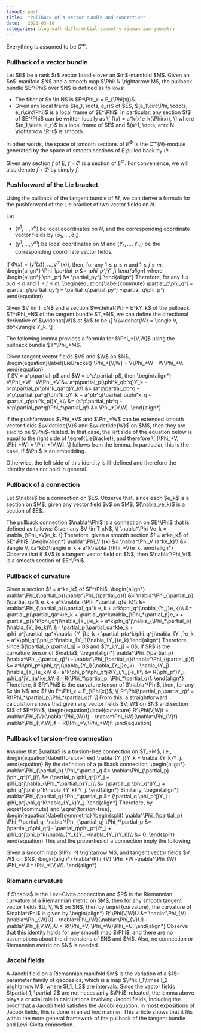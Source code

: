 ```yaml
---
layout: post
title:  "Pullback of a vector bundle and connection"
date:   2021-05-10
categories: blog math differential-geometry riemannian-geometry
---
```

$\newcommand{\R}{\mathbb{R}}$
Everything is assumed to be $C^\infty$.

### Pullback of a vector bundle

<p>
Let $E$ be a rank $r$ vector bundle over an $m$-manifold $M$. Given an $n$-manifold $N$ and a smooth map $\Phi: N \rightarrow M$, the pullback bundle $E^\Phi$ over $N$ is defined as follows:

<ul>
  <li>The fiber at $x \in N$ is $E^\Phi_x = E_{\Phi(x)}$.</li>
  <li>Given any local frame $(e_1, \dots, e_r)$ of $E$, $(e_1\circ\Phi, \cdots, e_r\circ\Phi)$ is a local frame of $E^\Phi$. In particular, any section $f$ of $E^\Phi$ can be written locally as
    \[
      f(x) = a^k(x)e_k(\Phi(x)),
    \]
    where $(e_1,\dots, e_r)$ is a local frame of $E$ and $(a^1, \dots, a^r): N \rightarrow \R^r$ is smooth.</li>
</ul>

In other words, the space of smooth sections of $E^\Phi$ is the $C^\infty(N)$-module generated by the space of smooth sections of $E$ pulled back by $\Phi$.
</p>

Given any section $f$ of $E$, $f\circ\Phi$ is a section of $E^\Phi$. For convenience, we will also denote $f\circ\Phi$ by simply $f$.

### Pushforward of the Lie bracket

Using the pullback of the tangent bundle of $M$, we can derive a formula for the pushforward of the Lie bracket of two vector fields on $N$.

<p>
Let

- $(x^1, \dots, x^n)$ be local coordinates on $N$, and the corresponding coordinate vector fields by $(\partial_1, \dots, \partial_n)$.
- $(y^1, \dots, y^m)$ be local coordinates on $M$ and $(Y_1, \dots, Y_m)$ be the corresponding coordinate vector fields.

If $\Phi(x) = (y^1(x)), \dots, y^m(x))$, then, for any $1 \le p \le n$ and $1 \le j \le m$,
\begin{align*}
  \Phi_*\partial_p &= \phi_p^jY_j\\
\end{align*}
where
\begin{align*}
  \phi_p^j &= \partial_py^j.
\end{align*}
Therefore, for any $1 \le p, q \le n$ and $1 \le j \le m$,
\begin{equation}\label{commute}
  \partial_p\phi_q^j = \partial_p\partial_qy^j = \partial_q\partial_py^j =\partial_q\phi_p^j.
\end{equation}
</p>

<p>
Given $V \in T_xN$ and a section $\widehat{W} = b^kY_k$ of the pullback $T^\Phi_*N$ of the tangent bundle $T_*N$, we can define the directional derivative of $\widehat{W}$ at $x$ to be
\[
  V\widehat{W} = \langle V, db^k\rangle Y_k.
\]
</p>

<p>
The following lemma provides a formula for $\Phi_*[V,W]$ using the pullback bundle $T^\Phi_*M$.
</p>

<div class="lemma">
  Given tangent vector fields $V$ and $W$ on $N$,
  \begin{equation}\label{LieBracket}
    \Phi_*[V,W] = V\Phi_*W - W\Phi_*V.
  \end{equation}
</div>

<div class="proof">
If $V = a^p\partial_p$ and $W = b^p\partial_p$, then
\begin{align*}
  V\Phi_*W - W\Phi_*V &= a^p\partial_p(\phi^k_qb^q)Y_k
                        - b^p\partial_p(\phi^k_qa^q)Y_k\\
                      &= (a^p\partial_pb^q - b^p\partial_pa^q)\phi^k_qY_k + a^pb^q(\partial_p\phi^k_q - \partial_q\phi^k_p))Y_k\\
                      &= (a^p\partial_pb^q - b^p\partial_pa^q)\Phi_*\partial_q\\
                      &= \Phi_*[V,W].
\end{align*}
</div>

<p>
If the pushforwards $\Phi_*V$ and $\Phi_*W$ can be extended smooth vector fields $\widetilde{V}$ and $\widetilde{W}$ on $M$, then they are said to be $\Phi$-related. In that case, the left side of the equation below is equal to the right side of \eqref{LieBracket}, and therefore
\[
  [\Phi_*V, \Phi_*W] = \Phi_*[V,W].
\]
follows from the lemma.
In particular, this is the case, if $\Phi$ is an embedding.
</p>

<p>
Otherwise, the left side of this identity is ill-defined and therefore the identity does not hold in general.
</p>

### Pullback of a connection

<p>
Let $\nabla$ be a connection on $E$. Observe that, since each $e_k$ is a section on $M$, given any vector field $v$ on $M$, $(\nabla_ve_k)$ is a section of $E$.
</p>

<p>
The pullback connection $\nabla^\Phi$ is a connection on $E^\Phi$ that is defined as follows: Given any $V \in T_xN$,
\[
  \nabla^\Phi_Ve_k = \nabla_{\Phi_*V}e_k.
\]
Therefore, given a smooth section $f = a^ke_k$ of $E^\Phi$,
\begin{align*}
  \nabla^\Phi_V f(x) &= \nabla^\Phi_V (a^ke_k)\\
  &= \langle V, da^k(x)\rangle e_k + a^k\nabla_{\Phi_*V}e_k.
\end{align*}
Observe that if $V$ is a tangent vector field on $N$, then $\nabla^\Phi_Vf$ is a smooth section of $E^\Phi$.
</p>

### Pullback of curvature

<p>
Given a section $f = a^ke_k$ of $E^\Phi$,
\begin{align*}
  \nabla^\Phi_{\partial_p}(\nabla^\Phi_{\partial_q}f)
  &=
    \nabla^\Phi_{\partial_p}(\partial_qa^k e_k + a^k\nabla_{\Phi_*\partial_q}e_k)\\
  &=
    \nabla^\Phi_{\partial_p}(\partial_qa^k e_k + a^k\phi_q^j\nabla_{Y_j}e_k)\\
  &= \partial_p(\partial_qa^k)e_k + \partial_qa^k\nabla_{\Phi_*\partial_p}e_k
    + \partial_p(a^k\phi_q^j)\nabla_{Y_j}e_k + a^k\phi_q^j\nabla_{\Phi_*\partial_p}(\nabla_{Y_j}e_k)\\
  &= \partial_p(\partial_qa^k)e_k + \phi_p^j\partial_qa^k\nabla_{Y_j}e_k
    + \partial_p(a^k\phi_q^j)\nabla_{Y_j}e_k + a^k\phi_q^j\phi_p^i\nabla_{Y_i}(\nabla_{Y_j}e_k)
\end{align*}
Therefore, since $[\partial_p,\partial_q] = 0$ and $[Y_i,Y_j] = 0$, if $R$ is the curvature tensor of $\nabla$,
\begin{align*}
    \nabla^\Phi_{\partial_p}(\nabla^\Phi_{\partial_q}f)
-   \nabla^\Phi_{\partial_q}(\nabla^\Phi_{\partial_p}f)
  &= a^k\phi_p^i\phi_q^j(\nabla_{Y_i}(\nabla_{Y_j}e_k) - \nabla_{Y_j}(\nabla_{Y_i}e_k)\\
  &= a^k\phi_p^i\phi_q^jR(Y_i,Y_j)e_k\\
  &= R(\phi_p^iY_i, \phi_q^jY_j)a^ke_k\\
  &= R(\Phi_*\partial_p, \Phi_*\partial_q)f.
\end{align*}
Therefore, if $R^\Phi$ is the curvature tensor of $\nabla^\Phi$, then, for any $x \in N$ and $f \in E^\Phi_x = E_{\Phi(x)}$,
\[
  R^\Phi(\partial_p,\partial_q)f = R(\Phi_*\partial_p,\Phi_*\partial_q)f.
\]
From this, a straightforward calculation shows that
given any vector fields $V, W$ on $N$ and section $f$ of $E^\Phi$,
\begin{equation}\label{curvature}
  R^\Phi(V,W)f =
  \nabla^\Phi_{V}(\nabla^\Phi_{W}f)
  -   \nabla^\Phi_{W}(\nabla^\Phi_{V}f) - \nabla^\Phi_{[V,W]}f = R(\Phi_*V,\Phi_*W)f.
\end{equation}
</p>

### Pullback of torsion-free connection

<p>
Assume that $\nabla$ is a torsion-free connection on $T_*M$, i.e.,
\begin{equation}\label{torsion-free}
  \nabla_{Y_j}Y_k = \nabla_{Y_k}Y_j.
\end{equation}
By the definition of a pullback connection,
\begin{align*}
  \nabla^\Phi_{\partial_p} \Phi_*\partial_q &= \nabla^\Phi_{\partial_p}(\phi_q^jY_j)\\
                                         &= (\partial_p \phi_q^j)Y_j + \phi_q^j\nabla_{\Phi_*\partial_p}Y_j\\
                                         &= (\partial_p \phi_q^j)Y_j + \phi_q^j\phi_p^k\nabla_{Y_k} Y_j.
\end{align*}
Similarly,
\begin{align*}
  \nabla^\Phi_{\partial_q} \Phi_*\partial_p &= (\partial_q \phi_p^j)Y_j + \phi_p^j\phi_q^k\nabla_{Y_k}Y_j.
\end{align*}
Therefore, by \eqref{commute} and \eqref{torsion-free},
\begin{equation}\label{symmetric}
  \begin{split}
  \nabla^\Phi_{\partial_p} \Phi_*\partial_q
  -\nabla^\Phi_{\partial_q} \Phi_*\partial_p
  &= (\partial_p\phi_q^j - \partial_q\phi_p^j)Y_j
  + \phi_q^j\phi_p^k(\nabla_{Y_k}Y_j-\nabla_{Y_j}Y_k)\\
  &= 0.
\end{split}
\end{equation}
This and the properties of a connection imply the following:
</p>

<div class="lemma">
  Given a smooth map $\Phi: N \rightarrow M$, and tangent vector fields $V, W$ on $N$,
\begin{align*}
  \nabla^\Phi_{V} \Phi_*W
  -\nabla^\Phi_{W} \Phi_*V
  &= \Phi_*[V,W].
\end{align*}
</div>

### Riemann curvature

<p>
If $\nabla$ is the Levi-Civita connection and $R$ is the Riemannian curvature of a Riemannian metric on $M$, then for any
smooth tangent vector fields $U, V, W$ on $N$, then by \eqref{curvature}, the curvature of $\nabla^\Phi$ is given by
\begin{align*}
  R^\Phi(V,W)U
  &=
    \nabla^\Phi_{V}(\nabla^\Phi_{W}U)
    -   \nabla^\Phi_{W}(\nabla^\Phi_{V}U) - \nabla^\Phi_{[V,W]}U
  = R(\Phi_*V, \Phi_*W)\Phi_*U.
\end{align*}
Observe that this identity holds for any smooth map $\Phi$, and there are no assumptions about the dimensions of $N$ and $M$. Also, no connection or Riemannian metric on $N$ is needed.
</p>

### Jacobi fields

<p>
A Jacobi field on a Riemannian manifold $M$ is the variation of  a $1$-parameter family of geodesics, which is a map $\Phi: I_1\times I_2 \rightarrow M$, where $I_1, I_2$ are intervals. Since the vector fields $\partial_1, \partial_2$ are not necessarily $\Phi$-releated, the lemma above plays a crucial role in calculations involving Jacobi fields, including the proof that a Jacobi field satisfies the Jacobi equation. In most expositions of Jacobi fields, this is done in an ad hoc manner. This article shows that it fits within the more general framework of the pullback of the tangent bundle and Levi-Civita connection.
</p>
